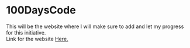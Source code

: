 # 100DaysCode

This will be the website where I will make sure to add and let my progress for this initiative.
<br>
Link for the website <a href="https://mehulraj19.github.io/100DaysCode/">Here.</a>
